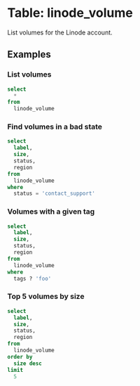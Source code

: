 # Table: linode_volume

List volumes for the Linode account.

## Examples

### List volumes

```sql
select
  *
from
  linode_volume
```

### Find volumes in a bad state

```sql
select
  label,
  size,
  status,
  region
from
  linode_volume
where
  status = 'contact_support'
```

### Volumes with a given tag

```sql
select
  label,
  size,
  status,
  region
from
  linode_volume
where
  tags ? 'foo'
```

### Top 5 volumes by size

```sql
select
  label,
  size,
  status,
  region
from
  linode_volume
order by
  size desc
limit
  5
```
